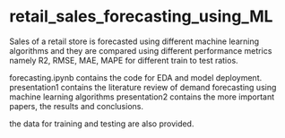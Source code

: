 # retail_sales_forecasting_using_ML

Sales of a retail store is forecasted using different machine learning algorithms and they are compared using different performance metrics
namely R2, RMSE, MAE, MAPE for different train to test ratios.

forecasting.ipynb contains the code for EDA and model deployment.
presentation1 contains the literature review of demand forecasting using machine learning algorithms
presentation2 contains the more important papers, the results and conclusions.

the data for training and testing are also provided.
